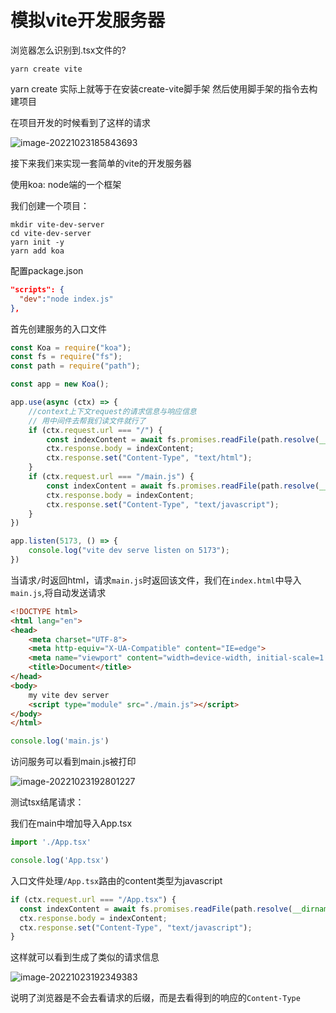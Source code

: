 # 模拟vite开发服务器

浏览器怎么识别到.tsx文件的?

```
yarn create vite
```

yarn create 实际上就等于在安装create-vite脚手架 然后使用脚手架的指令去构建项目

在项目开发的时候看到了这样的请求

![image-20221023185843693](https://blog-guiyexing.oss-cn-qingdao.aliyuncs.com/blogImg/202210231858726.png!blog.guiyexing)

接下来我们来实现一套简单的vite的开发服务器

使用koa: node端的一个框架

我们创建一个项目：

```
mkdir vite-dev-server
cd vite-dev-server
yarn init -y
yarn add koa
```

配置package.json

```json title="package.json"
"scripts": {
  "dev":"node index.js"
},
```

首先创建服务的入口文件

```js title="index.js"
const Koa = require("koa");
const fs = require("fs");
const path = require("path");

const app = new Koa();

app.use(async (ctx) => {
    //context上下文request的请求信息与响应信息
    // 用中间件去帮我们读文件就行了
    if (ctx.request.url === "/") {
        const indexContent = await fs.promises.readFile(path.resolve(__dirname, "./index.html")); // 在服务端一般不会这么用
        ctx.response.body = indexContent;
        ctx.response.set("Content-Type", "text/html");
    }
    if (ctx.request.url === "/main.js") {
        const indexContent = await fs.promises.readFile(path.resolve(__dirname, "./main.js")); // 在服务端一般不会这么用
        ctx.response.body = indexContent;
        ctx.response.set("Content-Type", "text/javascript");
    }
})

app.listen(5173, () => {
    console.log("vite dev serve listen on 5173");
})
```

当请求`/`时返回html，请求`main.js`时返回该文件，我们在`index.html`中导入`main.js`,将自动发送请求

```html title="index.html"
<!DOCTYPE html>
<html lang="en">
<head>
    <meta charset="UTF-8">
    <meta http-equiv="X-UA-Compatible" content="IE=edge">
    <meta name="viewport" content="width=device-width, initial-scale=1.0">
    <title>Document</title>
</head>
<body>
    my vite dev server
    <script type="module" src="./main.js"></script>
</body>
</html>
```

```js title="main.js"
console.log('main.js')
```

访问服务可以看到main.js被打印

![image-20221023192801227](https://blog-guiyexing.oss-cn-qingdao.aliyuncs.com/blogImg/202210231928266.png!blog.guiyexing)

测试tsx结尾请求：

我们在main中增加导入App.tsx

```js title="main.js"
import './App.tsx'
```

```js title="App.tsx"
console.log('App.tsx')
```

入口文件处理`/App.tsx`路由的content类型为javascript

```js title="index.js"
if (ctx.request.url === "/App.tsx") {
  const indexContent = await fs.promises.readFile(path.resolve(__dirname, "./App.tsx")); // 在服务端一般不会这么用
  ctx.response.body = indexContent;
  ctx.response.set("Content-Type", "text/javascript");
}
```

这样就可以看到生成了类似的请求信息

![image-20221023192349383](https://blog-guiyexing.oss-cn-qingdao.aliyuncs.com/blogImg/202210231923415.png!blog.guiyexing)

说明了浏览器是不会去看请求的后缀，而是去看得到的响应的`Content-Type`
